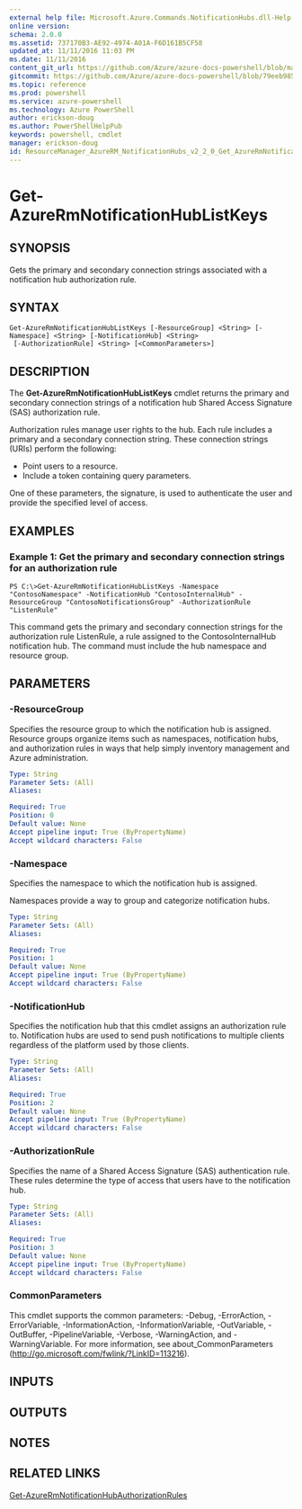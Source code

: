 ```yaml
---
external help file: Microsoft.Azure.Commands.NotificationHubs.dll-Help.xml
online version: 
schema: 2.0.0
ms.assetid: 737170B3-AE92-4974-A01A-F6D161B5CF58
updated_at: 11/11/2016 11:03 PM
ms.date: 11/11/2016
content_git_url: https://github.com/Azure/azure-docs-powershell/blob/master/azureps-cmdlets-docs/ResourceManager/AzureRM.NotificationHubs/v2.2.0/Get-AzureRmNotificationHubListKeys.md
gitcommit: https://github.com/Azure/azure-docs-powershell/blob/79eeb985ea480979357fb4695832a0c3d29a48bf/azureps-cmdlets-docs/ResourceManager/AzureRM.NotificationHubs/v2.2.0/Get-AzureRmNotificationHubListKeys.md
ms.topic: reference
ms.prod: powershell
ms.service: azure-powershell
ms.technology: Azure PowerShell
author: erickson-doug
ms.author: PowerShellHelpPub
keywords: powershell, cmdlet
manager: erickson-doug
id: ResourceManager_AzureRM_NotificationHubs_v2_2_0_Get_AzureRmNotificationHubListKeys_md
---
```


# Get-AzureRmNotificationHubListKeys

## SYNOPSIS
Gets the primary and secondary connection strings associated with a notification hub authorization rule.

## SYNTAX

```
Get-AzureRmNotificationHubListKeys [-ResourceGroup] <String> [-Namespace] <String> [-NotificationHub] <String>
 [-AuthorizationRule] <String> [<CommonParameters>]
```

## DESCRIPTION
The **Get-AzureRmNotificationHubListKeys** cmdlet returns the primary and secondary connection strings of a notification hub Shared Access Signature (SAS) authorization rule.

Authorization rules manage user rights to the hub.
Each rule includes a primary and a secondary connection string.
These connection strings (URIs) perform the following:

- Point users to a resource.
- Include a token containing query parameters.

One of these parameters, the signature, is used to authenticate the user and provide the specified level of access.

## EXAMPLES

### Example 1: Get the primary and secondary connection strings for an authorization rule
```
PS C:\>Get-AzureRmNotificationHubListKeys -Namespace "ContosoNamespace" -NotificationHub "ContosoInternalHub" -ResourceGroup "ContosoNotificationsGroup" -AuthorizationRule "ListenRule"
```

This command gets the primary and secondary connection strings for the authorization rule ListenRule, a rule assigned to the ContosoInternalHub notification hub.
The command must include the hub namespace and resource group.

## PARAMETERS

### -ResourceGroup
Specifies the resource group to which the notification hub is assigned.
Resource groups organize items such as namespaces, notification hubs, and authorization rules in ways that help simply inventory management and Azure administration.

```yaml
Type: String
Parameter Sets: (All)
Aliases: 

Required: True
Position: 0
Default value: None
Accept pipeline input: True (ByPropertyName)
Accept wildcard characters: False
```

### -Namespace
Specifies the namespace to which the notification hub is assigned.

Namespaces provide a way to group and categorize notification hubs.

```yaml
Type: String
Parameter Sets: (All)
Aliases: 

Required: True
Position: 1
Default value: None
Accept pipeline input: True (ByPropertyName)
Accept wildcard characters: False
```

### -NotificationHub
Specifies the notification hub that this cmdlet assigns an authorization rule to.
Notification hubs are used to send push notifications to multiple clients regardless of the platform used by those clients.

```yaml
Type: String
Parameter Sets: (All)
Aliases: 

Required: True
Position: 2
Default value: None
Accept pipeline input: True (ByPropertyName)
Accept wildcard characters: False
```

### -AuthorizationRule
Specifies the name of a Shared Access Signature (SAS) authentication rule.
These rules determine the type of access that users have to the notification hub.

```yaml
Type: String
Parameter Sets: (All)
Aliases: 

Required: True
Position: 3
Default value: None
Accept pipeline input: True (ByPropertyName)
Accept wildcard characters: False
```

### CommonParameters
This cmdlet supports the common parameters: -Debug, -ErrorAction, -ErrorVariable, -InformationAction, -InformationVariable, -OutVariable, -OutBuffer, -PipelineVariable, -Verbose, -WarningAction, and -WarningVariable. For more information, see about_CommonParameters (http://go.microsoft.com/fwlink/?LinkID=113216).

## INPUTS

## OUTPUTS

## NOTES

## RELATED LINKS

[Get-AzureRmNotificationHubAuthorizationRules](xref:ResourceManager/AzureRM.NotificationHubs/v2.2.0/Get-AzureRmNotificationHubAuthorizationRules.md)


